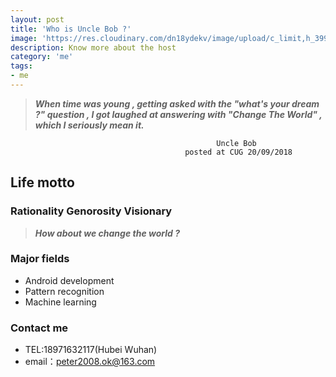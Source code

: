 ```yaml
---
layout: post
title: 'Who is Uncle Bob ?'
image: 'https://res.cloudinary.com/dn18ydekv/image/upload/c_limit,h_399,w_760/v1537929313/me.jpg'
description: Know more about the host
category: 'me'
tags:
- me
---
```


> _**When time was young , getting asked with the "what's your dream ?" question , I got laughed at answering with "Change The World" , which I seriously mean it.**_


                                                  Uncle Bob
                                           posted at CUG 20/09/2018

## Life motto

### Rationality Genorosity Visionary
> _**How about we change the world ?**_


### Major fields
- Android development
- Pattern recognition
- Machine learning

### Contact me
- TEL:18971632117(Hubei Wuhan)
- email：peter2008.ok@163.com

